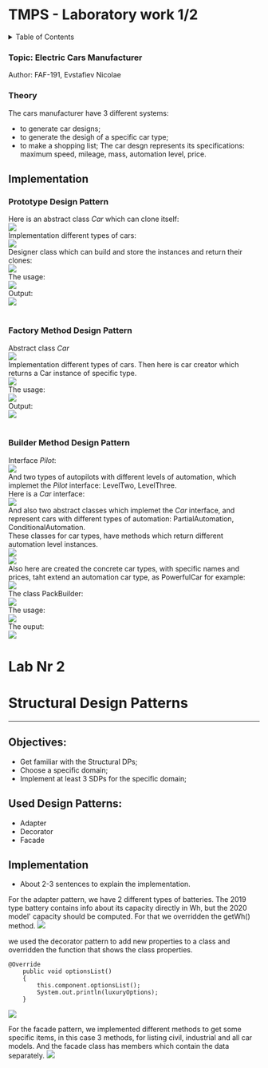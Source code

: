# TMPS - Laboratory work 1/2

<!-- TABLE OF CONTENTS -->
<details>
  <summary>Table of Contents</summary>
  <ol>
    <li>
      <a href="#Topic-:-Electric-Cars-Manufacturer">About The Topic</a>
    </li>
    <li>
      <a href="#vision-of-os">Vision of OS</a>
    </li>
  </ol>
</details>

### Topic: Electric Cars Manufacturer
Author: FAF-191, Evstafiev Nicolae

### Theory
The cars manufacturer have 3 different systems:
- to generate car designs;
- to generate the desigh of a specific car type;
- to make a shopping list;
  The car desgn represents its specifications: maximum speed, mileage, mass, automation level, price.

## Implementation

### Prototype Design Pattern
Here is an abstract class _Car_ which can clone itself:<br/>
<image src="/examples/Proto_clone.png"><br/>
Implementation different types of cars:<br/>
<image src="/examples/Proto_car_types.png"><br/>
Designer class which can build and store the instances and return their clones:<br/>
<image src="/examples/Proto_designer.png"><br/>
The usage:<br/>
<image src="/examples/Proto_usage.png"><br/>
Output:<br/>
<image src="/examples/Proto_run.png"><br/>
<br/>
### Factory Method Design Pattern
Abstract class _Car_<br/>
<image src="/examples/Factory_car.png"><br/>
Implementation different types of cars. Then here is car creator which returns a Car instance of specific type.<br/>
<image src="/examples/Factory_creator.png"><br/>
The usage:<br/>
<image src="/examples/Factory_usage.png"><br/>
Output:<br/>
<image src="/examples/Factory_run.png"><br/>
<br/>
### Builder Method Design Pattern
Interface _Pilot_:<br/>
<image src="/examples/Builder_pilot.png"><br/>
And two types of autopilots with different levels of automation, which implemet the _Pilot_ interface: LevelTwo, LevelThree.<br/>
Here is a _Car_ interface:<br/>
<image src="/examples/Builder_car.png"><br/>
And also two abstract classes which implemet the _Car_ interface, and represent cars with different types of automation: PartialAutomation, ConditionalAutomation.<br/>
These classes for car types, have methods which return different automation level instances.<br/>
<image src="/examples/Builder_po.png"><br/>
<image src="/examples/Builder_co.png"><br/>
 Also here are created  the concrete car types, with specific names and prices, taht extend an automation car type, as PowerfulCar for example:<br/>
<image src="/examples/Builder_powerful.png"><br/>
The class PackBuilder:<br/>
<image src="/examples/Builder_pack.png"><br/>
The usage:<br/>
<image src="/examples/Builder_usage.png"><br/>
The ouput:<br/>
<image src="/examples/Builder_run.png"><br/>

# Lab Nr 2
# Structural Design Patterns

----

## Objectives:

* Get familiar with the Structural DPs;
* Choose a specific domain;
* Implement at least 3 SDPs for the specific domain;


## Used Design Patterns:

* Adapter
* Decorator
* Facade


## Implementation

* About 2-3 sentences to explain the implementation.

For the adapter pattern, we have 2 different types of batteries. The 2019 type battery contains info about its capacity directly in Wh, but the 2020 model' capacity should be computed. For that we overridden the getWh() method.
<image src="/examples/Adapter.png"><br/>

we used the decorator pattern to add new properties to a class and overridden the function that shows the class properties.
```
@Override
    public void optionsList()
    {
        this.component.optionsList();
        System.out.println(luxuryOptions);
    }
```
<image src="/examples/Decorator.png"><br/>

For the facade pattern, we implemented different methods to get some specific items, in this case 3 methods, for listing civil, industrial and all car models. And the facade class has members which contain the data separately.
<image src="/examples/Facade.png"><br/>

